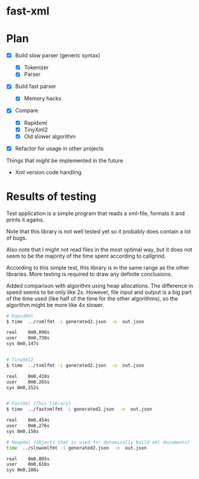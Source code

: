 # fast-xml

# Plan
- [x] Build slow parser (generic syntax)
   - [x] Tokenizer
   - [x] Parser
- [x] Build fast parser
   - [x] Memory hacks
- [x] Compare
   - [x] Rapidxml
   - [x] TinyXml2
   - [x] Old slower algorithm
- [x] Refactor for usage in other projects


Things that _might_ be implemented in the future
- Xml version code handling


# Results of testing

Test application is a simple program that reads a xml-file, formats it and
prints it agains.

Note that this library is not well tested yet so it probably does contain a
lot of bugs.

Also note that I might not read files in the most optimal way, but it does
not seem to be the majority of the time spent according to callgrind.

According to this simple test, this library is in the same range as the other
libraries. More testing is required to draw any definite conclusions.

Added comparison with algorithm using heap allocations. The difference in speed
seems to be only like 2x. However, file input and output is a big part of the
time used (like half of the time for the other algorithms), 
so the algorithm might be more like 4x slower.

```bash
# RapidXml
$ time  ../rxmlfmt -i generated2.json  -o  out.json

real	0m0,896s
user	0m0,730s
sys	0m0,147s


# TinyXml2
$ time  ../txmlfmt -i generated2.json  -o  out.json

real	0m0,418s
user	0m0,265s
sys	0m0,152s


# FastXml (This library)
$ time  ../fastxmlfmt -i generated2.json  -o  out.json

real	0m0,454s
user	0m0,276s
sys	0m0,158s

# HeapXml (Objects that is used for dynamically build xml documents)
time  ../slowxmlfmt -i generated2.json  -o  out.json

real	0m0,805s
user	0m0,616s
sys	0m0,188s

```
